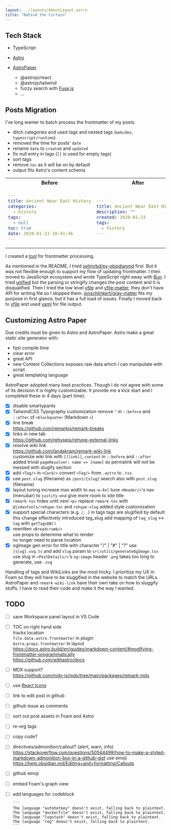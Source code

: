 ```yaml
---
layout: ../layouts/AboutLayout.astro
title: "Behind the Curtain"
---
```


## Tech Stack

- TypeScript
- [Astro](https://astro.build/)
- [AstroPaper](https://github.com/satnaing/astro-paper)

  - @astrojs/react
  - @astrojs/tailwind
  - fuzzy search with [Fuse.js](https://fusejs.io/)
  - ...

## Posts Migration

I've long wanter to batch process the frontmatter of my posts.

- ditch categories and used tags and nested tags (`web/dev`, `typescript/runtime`).
- removed the time for posts' `date`
- rename `date` to `created` and `updated`
- fix null entry in tags (`[]` is used for empty tags)
- sort tags
- remove `toc` as it will be on by default
- output fits Astro's content schema

<table>
<tr style="text-align: center;">
<th>
Before
</th>
<th>
After
</th>
</tr>
<tr>
<td>

```yaml
---
title: Ancient Near East History
categories:
  - history
tags:
  - null
toc: true
date: 2020-01-23 10:41:46
---
```

</td>
<td>

```yaml
---
title: Ancient Near East History
description: ""
created: 2020-01-23
tags:
  - history
---
```

</td>
<tr>
<table>

I created a [tool](https://github.com/leesei/frontmatter-edit-bun) for frontmatter processing.

As mentioned in the README, I tried [selimrbd/py-obsidianmd](https://github.com/selimrbd/py-obsidianmd) first. But it was not flexible enough to support my flow of updating frontmatter.
I then moved to JavaScript ecosystem and wrote TypeScript right away with [Bun](https://bun.sh/).
I tried [unified](https://unifiedjs.com/explore/package/unified/) but the parsing or stringify changes the post content and it is disqualified.
Then I tried the low level [vfile](https://unifiedjs.com/explore/package/vfile/) and [vfile-matter](https://unifiedjs.com/explore/package/vfile-matter/), they don't have API for writing file so I skipped them.
[jonschlinkert/gray-matter](https://github.com/jonschlinkert/gray-matter) fits my purpose in first glance, but it has a full load of issues.
Finally I moved back to [vfile](https://unifiedjs.com/explore/package/vfile/) and used [yaml](https://eemeli.org/yaml/) for file output.

## Customizing Astro Paper

Due credits must be given to Astro and AstroPaper.
Astro make a great static site generator with:

- fast compile time
- clear error
- great API
- new Content Collections exposes raw data which I can manipulate with script
- great templating language

AstroPaper adopted many best practices. Though I do not agree with some of its decision it is highly customizable. It provide me a kick start and I completed these in 4 days (part time):

- [x] disable smartypants
- [x] TailwindCSS Typography customization
      remove `"` in `::before` and `::after` of `<blockquote>` (Markdown `>`)
- [x] line break  
       https://github.com/remarkjs/remark-breaks
- [x] links in new tab  
       https://github.com/rehypejs/rehype-external-links
- [x] resolve wiki link  
       https://github.com/landakram/remark-wiki-link  
       customize wiki link with `[[link]]`, `content` in `::before` and `::after`
      added trivial `pageResolver: name => [name]` so permalink will not be messed with
      slugify section
- [x] add `<Tag/>` in `<Card/>`
      convert `<Tag/>` from `.astro` to `.tsx`
- [x] use `post.slug` (filename) as `/post/{slug}`
      search also with `post.slug` (filename)
- [x] layout tuning
      increase max width to `max-w-6xl`
      tune `<Header/>`'s nav (menubar) to `justify-end`
      give more room to site title
- [x] `remark-toc` hides until next `<p>`
      replace `remark-toc` with `@jsdevtools/rehype-toc` and `rehype-slug`
      added style customization
- [x] support special characters (e.g. `/`, `.`) in tags
      tags are slugified by default
      this change effectively introduced tag_slug
      add mapping of `tag_slug` <-> `tag` with `getTagsDB()`
- [x] rewritten `<Breadcrumb/>`  
       use props to determine what to render  
       no longer need to parse location
- [x] ogImage gen error for title with character "/" | "#" | "?"
      use `[slug].svg.ts` and add `slug` param to `src/utils/generateOgImage.tsx`
      use slug in `<PostDetails/>`'s `og:image` header
      `.png` takes too long to generate, use `.svg`

Handling of tags and WikiLinks are the most tricky.
I prioritize my UX in Foam so they will have to be sluggified in the website to match the URLs.
AstroPaper and `remark-wiki-link` have their own take on how to sluggify stuffs. I have to read their code and make it the way I wanted.

## TODO

- [ ] save Workspace panel layout in VS Code
- [ ] TOC on right hand side  
       tracks location  
       `file.data.astro.frontmatter` in plugin  
       `Astro.props.frontmatter` in layout  
       https://docs.astro.build/en/guides/markdown-content/#modifying-frontmatter-programmatically  
       https://github.com/withastro/docs
- [ ] MDX support?  
       https://github.com/mdx-js/mdx/tree/main/packages/remark-mdx
- [ ] use [React Icons](https://react-icons.github.io/react-icons/)
- [ ] link to edit post in github
- [ ] github issue as comments
- [ ] sort out post assets in Foam and Astro
- [ ] re-org tags
- [ ] copy code?
- [ ] directives/admonition/callout? (alert, warn, info)  
       https://stackoverflow.com/questions/50544499/how-to-make-a-styled-markdown-admonition-box-in-a-github-gist use emoji  
       https://help.obsidian.md/Editing+and+formatting/Callouts
- [ ] github emoji
- [ ] embed Foam's graph view
- [ ] add languages for codeblock

      ```
      The language "autohotkey" doesn't exist, falling back to plaintext.
      The language "dockerfile" doesn't exist, falling back to plaintext.
      The language "logstash" doesn't exist, falling back to plaintext.
      The language "reg" doesn't exist, falling back to plaintext.
      ```
